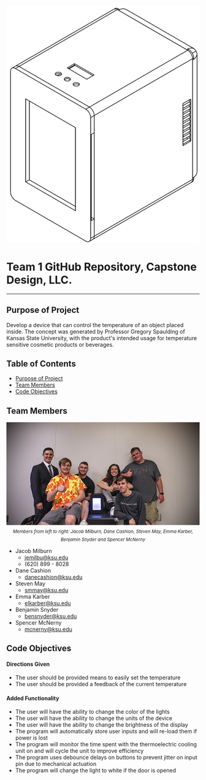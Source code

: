 <h1 align="center">
  <img src="https://github.com/jemilbu/seniordesignteam1/blob/main/assets/Fridge_ISO.png" alt="Isometric View of Cosmetic Mini Fridge"/>
</h1>

# Team 1 GitHub Repository, Capstone Design, LLC. 
<hr>

## <a name="purpose"></a>Purpose of Project
Develop a device that can control the temperature of an object placed inside. The concept was generated by Professor Gregory Spaulding of Kansas State University, with the product's intended usage for temperature sensitive cosmetic products or beverages. 

## Table of Contents
* [Purpose of Project](#purpose)
* [Team Members](#team-members)
* [Code Objectives](#code-objectives)

## <a name="team-members"></a> Team Members
<p align="center">
  <img src="https://github.com/jemilbu/seniordesignteam1/blob/main/assets/Group_Picture.jpeg" alt="Group Picture of Senior Design Team 1" />
<sub><i>Members from left to right: Jacob Milburn, Dane Cashion, Steven May, Emma Karber, Benjamin Snyder and Spencer McNerny</i></sub></p>

* Jacob Milburn
    * jemilbu@ksu.edu
    * (620) 899 - 8028
* Dane Cashion
    * danecashion@ksu.edu
* Steven May
    * smmay@ksu.edu
* Emma Karber
    * elkarber@ksu.edu
* Benjamin Snyder
    * bensnyder@ksu.edu
* Spencer McNerny
    * mcnerny@ksu.edu

## <a name="code-objectives"></a> Code Objectives
#### Directions Given
* The user should be provided means to easily set the temperature
* The user should be provided a feedback of the current temperature
#### Added Functionality
* The user will have the ability to change the color of the lights
* The user will have the ability to change the units of the device
* The user will have the ability to change the brightness of the display
* The program will automatically store user inputs and will re-load them if power is lost
* The program will monitor the time spent with the thermoelectric cooling unit on and will cycle the unit to improve efficiency
* The program uses debounce delays on buttons to prevent jitter on input pin due to mechanical actuation 
* The program will change the light to white if the door is opened
